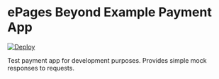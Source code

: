 # ePages Beyond Example Payment App

[![Deploy](https://www.herokucdn.com/deploy/button.svg)](https://heroku.com/deploy?template=https://github.com/ooz/epages-beyond-payment-app/tree/master)

Test payment app for development purposes. Provides simple mock responses to requests.

